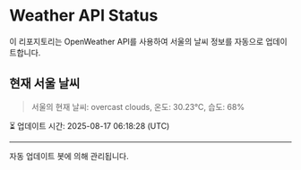 
# Weather API Status

이 리포지토리는 OpenWeather API를 사용하여 서울의 날씨 정보를 자동으로 업데이트합니다.

## 현재 서울 날씨
> 서울의 현재 날씨: overcast clouds, 온도: 30.23°C, 습도: 68%

⏳ 업데이트 시간: 2025-08-17 06:18:28 (UTC)

---
자동 업데이트 봇에 의해 관리됩니다.
